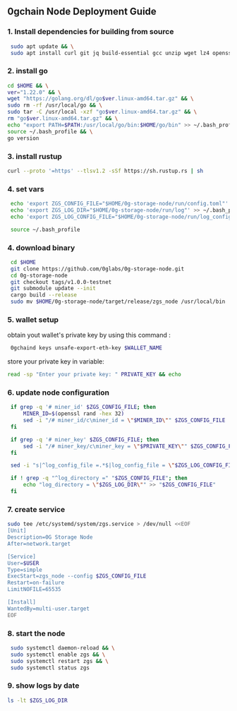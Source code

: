 ## 0gchain Node Deployment Guide

### 1. Install dependencies for building from source
   ```bash
    sudo apt update && \
    sudo apt install curl git jq build-essential gcc unzip wget lz4 openssl -y
   ```

### 2. install go
   ```bash
   cd $HOME && \
   ver="1.22.0" && \
   wget "https://golang.org/dl/go$ver.linux-amd64.tar.gz" && \
   sudo rm -rf /usr/local/go && \
   sudo tar -C /usr/local -xzf "go$ver.linux-amd64.tar.gz" && \
   rm "go$ver.linux-amd64.tar.gz" && \
   echo "export PATH=$PATH:/usr/local/go/bin:$HOME/go/bin" >> ~/.bash_profile && \
   source ~/.bash_profile && \
   go version
   ```

### 3. install rustup
   ```bash
   curl --proto '=https' --tlsv1.2 -sSf https://sh.rustup.rs | sh
   ```

### 4. set vars
   ```bash
    echo 'export ZGS_CONFIG_FILE="$HOME/0g-storage-node/run/config.toml"' >> ~/.bash_profile
    echo 'export ZGS_LOG_DIR="$HOME/0g-storage-node/run/log"' >> ~/.bash_profile
    echo 'export ZGS_LOG_CONFIG_FILE="$HOME/0g-storage-node/run/log_config"' >> ~/.bash_profile

    source ~/.bash_profile
   ```

### 4. download binary
   ```bash
    cd $HOME
    git clone https://github.com/0glabs/0g-storage-node.git
    cd 0g-storage-node
    git checkout tags/v1.0.0-testnet
    git submodule update --init
    cargo build --release
    sudo mv $HOME/0g-storage-node/target/release/zgs_node /usr/local/bin
   ```

### 5. wallet setup
obtain yout wallet's private key by using this command :

   ```bash
    0gchaind keys unsafe-export-eth-key $WALLET_NAME
   ```

store your private key in variable:

   ```bash
   read -sp "Enter your private key: " PRIVATE_KEY && echo
   ```

### 6. update node configuration
   ```bash
    if grep -q '# miner_id' $ZGS_CONFIG_FILE; then
        MINER_ID=$(openssl rand -hex 32)
        sed -i "/# miner_id/c\miner_id = \"$MINER_ID\"" $ZGS_CONFIG_FILE
    fi

    if grep -q '# miner_key' $ZGS_CONFIG_FILE; then
        sed -i "/# miner_key/c\miner_key = \"$PRIVATE_KEY\"" $ZGS_CONFIG_FILE
    fi

    sed -i "s|^log_config_file =.*$|log_config_file = \"$ZGS_LOG_CONFIG_FILE\"|" $ZGS_CONFIG_FILE

    if ! grep -q "^log_directory =" "$ZGS_CONFIG_FILE"; then
        echo "log_directory = \"$ZGS_LOG_DIR\"" >> "$ZGS_CONFIG_FILE"
    fi
   ```

### 7. create service
   ```bash
   sudo tee /etc/systemd/system/zgs.service > /dev/null <<EOF
[Unit]
Description=0G Storage Node
After=network.target

[Service]
User=$USER
Type=simple
ExecStart=zgs_node --config $ZGS_CONFIG_FILE
Restart=on-failure
LimitNOFILE=65535

[Install]
WantedBy=multi-user.target
EOF
   ```
### 8. start the node
   ```bash
    sudo systemctl daemon-reload && \
    sudo systemctl enable zgs && \
    sudo systemctl restart zgs && \
    sudo systemctl status zgs
   ```

### 9. show logs by date
   ```bash
   ls -lt $ZGS_LOG_DIR
   ```
